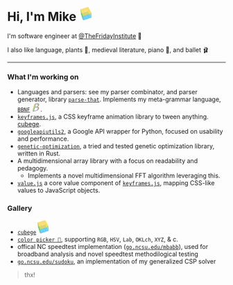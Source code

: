 <link rel="stylesheet" type="text/css" media="all" href="styles/styles.css" />

# Hi, I'm Mike ![image](assets/cube.png)
I'm software engineer at
[@TheFridayInstitute](https://github.com/TheFridayInstitute) 🐺

I also like language, plants 🌱, medieval literature, piano 🎹, and ballet 🩰

---

### What I'm working on
-   Languages and parsers: see my parser combinator, and parser generator, library
    [`parse-that`](https://github.com/mkbabb/parse-that). Implements my meta-grammar
    language, [`BBNF`](https://github.com/mkbabb/bbnf-language-support)
    <img src=assets/bbnf-small.png width=20>.
-   [`keyframes.js`](https://github.com/mkbabb/keyframes.js), a CSS keyframe animation
    library to tween anything. [cubege](https://mkbabb.github.io/keyframes.js/).
-   [`googleapiutils2`](https://github.com/mkbabb/googleapiutils2), a Google API wrapper
    for Python, focused on usability and performance.
-   [`genetic-optimization`](https://github.com/mkbabb/genetic-optimization), a tried and tested genetic optimization library, written in Rust.
-   A multidimensional array library with a focus on readability and pedagogy.
    -   Implements a novel multidimensional FFT algorithm leveraging this.
-   [`value.js`](https://github.com/mkbabb/value.js) a core value component of [`keyframes.js`](https://github.com/mkbabb/keyframes.js), mapping CSS-like values to JavaScript objects. 

### Gallery
- [`cubege`](https://mkbabb.github.io/keyframes.js/)![image](assets/cube.png)
- [`color picker 🎨`](https://color.babb.dev), supporting `RGB`, `HSV`, `Lab`, `OKLch`, `XYZ`, & c.
- offical NC speedtest implementation ([`go.ncsu.edu/mbabb`](https://www.go.ncsu.edu/mbabb)), used for broadband analysis and novel speedtest methodilogical testing
- [`go.ncsu.edu/sudoku`](https://www.go.ncsu.edu/sudoku), an implementation of my generalized CSP solver

> thx!

